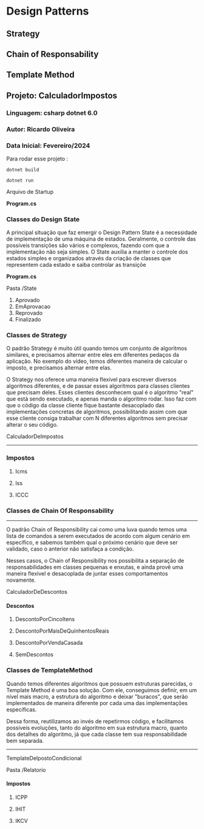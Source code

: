 ﻿# Design Patterns

## Strategy

## Chain of Responsability 

## Template Method


## Projeto: CalculadorImpostos

### Linguagem: csharp dotnet 6.0

### Autor: Ricardo Oliveira

### Data Inicial: Fevereiro/2024


Para rodar esse projeto : 

`dotnet build`

`dotnet run`

Arquivo de Startup

**Program.cs**


### Classes do Design State

A principal situação que faz emergir o Design Pattern State é a necessidade de implementação de uma máquina de estados. Geralmente, o controle das possíveis transições são vários e complexos, fazendo com que a implementação não seja simples. O State auxilia a manter o controle dos estados simples e organizados através da criação de classes que representem cada estado e saiba controlar as transiçõe

**Program.cs**

Pasta /State

1. Aprovado
2. EmAprovacao
3. Reprovado
4. Finalizado

### Classes de Strategy

O padrão Strategy é muito útil quando temos um conjunto de algoritmos similares, e precisamos alternar entre eles em diferentes pedaços da aplicação. No exemplo do vídeo, temos diferentes maneira de calcular o imposto, e precisamos alternar entre elas.

O Strategy nos oferece uma maneira flexível para escrever diversos algoritmos diferentes, e de passar esses algoritmos para classes clientes que precisam deles. Esses clientes desconhecem qual é o algoritmo "real" que está sendo executado, e apenas manda o algoritmo rodar. Isso faz com que o código da classe cliente fique bastante desacoplado das implementações concretas de algoritmos, possibilitando assim com que esse cliente consiga trabalhar com N diferentes algoritmos sem precisar alterar o seu código.

CalculadorDeImpostos
___

### Impostos

1. Icms

2. Iss

3. ICCC



### Classes de Chain Of Responsability
___

O padrão Chain of Responsibility cai como uma luva quando temos uma lista de comandos a serem executados de acordo com algum cenário em específico, e sabemos também qual o próximo cenário que deve ser validado, caso o anterior não satisfaça a condição.

Nesses casos, o Chain of Responsibility nos possibilita a separação de responsabilidades em classes pequenas e enxutas, e ainda provê uma maneira flexível e desacoplada de juntar esses comportamentos novamente.

CalculadorDeDescontos

#### Descontos

1. DescontoPorCincoItens

2. DescontoPorMaisDeQuinhentosReais

3. DescontoPorVendaCasada

4. SemDescontos


### Classes de TemplateMethod

Quando temos diferentes algoritmos que possuem estruturas parecidas, o Template Method é uma boa solução. Com ele, conseguimos definir, em um nível mais macro, a estrutura do algoritmo e deixar "buracos", que serão implementados de maneira diferente por cada uma das implementações específicas.

Dessa forma, reutilizamos ao invés de repetirmos código, e facilitamos possíveis evoluções, tanto do algoritmo em sua estrutura macro, quanto dos detalhes do algoritmo, já que cada classe tem sua responsabilidade bem separada.

---

TemplateDeIpostoCondicional

Pasta /Relatorio

#### Impostos

1. ICPP

2. IHIT

3. IKCV



